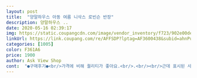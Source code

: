 ```yaml
---
layout: post 
title:  "양말하우스 아동 여름 니삭스 로빈슨 반장" 
description: 양말하우스 ..
date: 2020-05-16 02:39:17 
img: https://static.coupangcdn.com/image/vendor_inventory/f723/902e00de622127deffd3208423e5b887fcfbbedd56bfe0a917aa822433a5.jpg 
linkUrl: https://link.coupang.com/re/AFFSDP?lptag=AF3600438&subid=ahnPublicAsk&pageKey=22961943&itemId=89200551&vendorItemId=3154046157&traceid=V0-113-592e8cb5441dfac9 
categories: [1005] 
color: F361A6 
price: 1900 
author: Ask View Shop 
cont:  "●구매후기●<br/>가격에 비해 퀄리티가 좋아요.<br/>.<br/><br/>근데 표시된 사이즈 대로 시켰는데 크네요.<br/><br/>너무 이쁘네요 양말들도 정사이즈 대로 잘 맞았어요<br/>다만 사이즈를 넘 크게 시켜서.<br/>.<br/><br/>다시 재주문 했네요<br/>동네 엄마들과 같이 구매해서.<br/>.<br/>배송료도 없고.<br/>.<br/><br/>만족해요.<br/>.<br/><br/>모양이 있어 시원해 보여요.<br/><br/>여름 소재인데 두께가 중간정도라 살이 비치지는 않으며.<br/>.<br/><br/>핫팬츠 입을때나 치마 입을때 잘 신고 있어요.<br/><br/>가격에 비해 퀄리티가 좋아요.<br/>.<br/><br/>근데 표시된 사이즈 대로 시켰는데 크네요.<br/><br/>너무 이쁘네요 양말들도 정사이즈 대로 잘 맞았어요<br/>다만 사이즈를 넘 크게 시켜서.<br/>.<br/><br/>다시 재주문 했네요<br/>동네 엄마들과 같이 구매해서.<br/>.<br/>배송료도 없고.<br/>.<br/><br/>만족해요.<br/>.<br/><br/>모양이 있어 시원해 보여요.<br/><br/>여름 소재인데 두께가 중간정도라 살이 비치지는 않으며.<br/>.<br/><br/>핫팬츠 입을때나 치마 입을때 잘 신고 있어요.<br/><br/>" 
---
```


